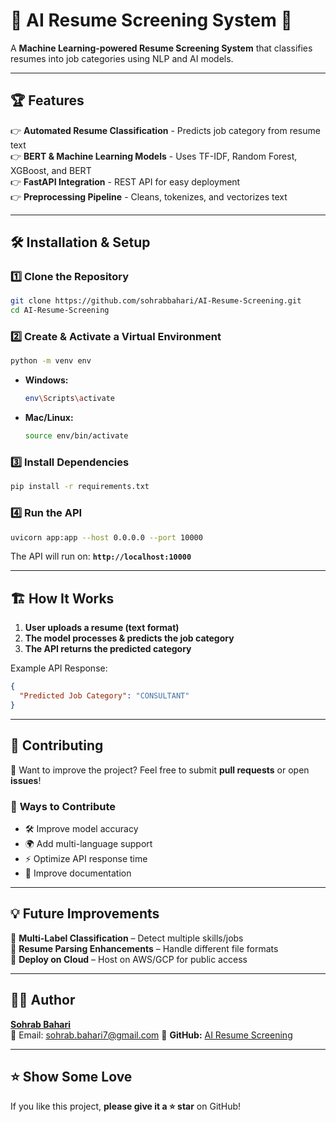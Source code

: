 # 📝 AI Resume Screening System 🚀

A **Machine Learning-powered Resume Screening System** that classifies resumes into job categories using NLP and AI models.

---

## 🏆 Features
👉 **Automated Resume Classification** - Predicts job category from resume text  
👉 **BERT & Machine Learning Models** - Uses TF-IDF, Random Forest, XGBoost, and BERT  
👉 **FastAPI Integration** - REST API for easy deployment  
👉 **Preprocessing Pipeline** - Cleans, tokenizes, and vectorizes text  

---

## 🛠 Installation & Setup

### 1️⃣ **Clone the Repository**
```bash
git clone https://github.com/sohrabbahari/AI-Resume-Screening.git
cd AI-Resume-Screening
```

### 2️⃣ **Create & Activate a Virtual Environment**
```bash
python -m venv env
```
- **Windows:**  
  ```bash
  env\Scripts\activate
  ```
- **Mac/Linux:**  
  ```bash
  source env/bin/activate
  ```

### 3️⃣ **Install Dependencies**
```bash
pip install -r requirements.txt
```

### 4️⃣ **Run the API**
```bash
uvicorn app:app --host 0.0.0.0 --port 10000
```
The API will run on: **`http://localhost:10000`**

---

## 🏗 How It Works
1. **User uploads a resume (text format)**
2. **The model processes & predicts the job category**
3. **The API returns the predicted category**

Example API Response:
```json
{
  "Predicted Job Category": "CONSULTANT"
}
```

---

## 🤝 Contributing
🚀 Want to improve the project? Feel free to submit **pull requests** or open **issues**!

### 🔹 **Ways to Contribute**
- 🛠 Improve model accuracy
- 🌍 Add multi-language support
- ⚡ Optimize API response time
- 📝 Improve documentation

---

## 💡 Future Improvements
📌 **Multi-Label Classification** – Detect multiple skills/jobs  
📌 **Resume Parsing Enhancements** – Handle different file formats  
📌 **Deploy on Cloud** – Host on AWS/GCP for public access  

---

## 👨‍💻 Author
**[Sohrab Bahari](https://github.com/sohrabbahari)**  
📧 Email: sohrab.bahari7@gmail.com
📌 **GitHub:** [AI Resume Screening](https://github.com/sohrabbahari/AI-Resume-Screening)  

---

## ⭐ Show Some Love
If you like this project, **please give it a ⭐ star** on GitHub!

